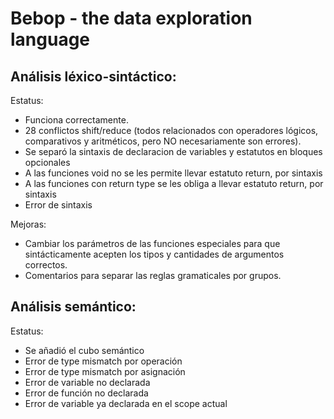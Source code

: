 # Bebop - the data exploration language

## Análisis léxico-sintáctico:

Estatus:
- Funciona correctamente.
- 28 conflictos shift/reduce (todos relacionados con operadores lógicos, comparativos y aritméticos, pero NO necesariamente son errores).
- Se separó la sintaxis de declaracion de variables y estatutos en bloques opcionales
- A las funciones void no se les permite llevar estatuto return, por sintaxis
- A las funciones con return type se les obliga a llevar estatuto return, por sintaxis
- Error de sintaxis

Mejoras:
- Cambiar los parámetros de las funciones especiales para que sintácticamente acepten los tipos y cantidades de argumentos correctos.
- Comentarios para separar las reglas gramaticales por grupos.

## Análisis semántico:

Estatus:
- Se añadió el cubo semántico
- Error de type mismatch por operación
- Error de type mismatch por asignación
- Error de variable no declarada
- Error de función no declarada
- Error de variable ya declarada en el scope actual
